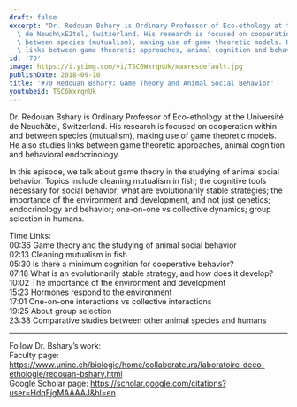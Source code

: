 ```yaml
---
draft: false
excerpt: "Dr. Redouan Bshary is Ordinary Professor of Eco-ethology at the Universit\xE9\
  \ de Neuch\xE2tel, Switzerland. His research is focused on cooperation within and\
  \ between species (mutualism), making use of game theoretic models. He also studies\
  \ links between game theoretic approaches, animal cognition and behavioral endocrinology. "
id: '70'
image: https://i.ytimg.com/vi/TSC6WxrqnUk/maxresdefault.jpg
publishDate: 2018-09-10
title: '#70 Redouan Bshary: Game Theory and Animal Social Behavior'
youtubeid: TSC6WxrqnUk
---
```

<div class="timelinks">

Dr. Redouan Bshary is Ordinary Professor of Eco-ethology at the Université de Neuchâtel, Switzerland. His research is focused on cooperation within and between species (mutualism), making use of game theoretic models. He also studies links between game theoretic approaches, animal cognition and behavioral endocrinology. 

In this episode, we talk about game theory in the studying of animal social behavior. Topics include cleaning mutualism in fish; the cognitive tools necessary for social behavior; what are evolutionarily stable strategies; the importance of the environment and development, and not just genetics; endocrinology and behavior; one-on-one vs collective dynamics; group selection in humans.

Time Links:  
<time>00:36</time> Game theory and the studying of animal social behavior  
<time>02:13</time> Cleaning mutualism in fish      
<time>05:30</time> Is there a minimum cognition for cooperative behavior?    
<time>07:18</time> What is an evolutionarily stable strategy, and how does it develop?    
<time>10:02</time> The importance of the environment and development    
<time>15:23</time> Hormones respond to the environment    
<time>17:01</time> One-on-one interactions vs collective interactions    
<time>19:25</time> About group selection    
<time>23:38</time> Comparative studies between other animal species and humans

---

Follow Dr. Bshary’s work:  
Faculty page: https://www.unine.ch/biologie/home/collaborateurs/laboratoire-deco-ethologie/redouan-bshary.html  
Google Scholar page: https://scholar.google.com/citations?user=HdqFjgMAAAAJ&hl=en
</div>


